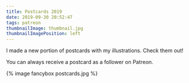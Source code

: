 ```yaml
---
title: Postcards 2019
date: 2019-09-30 20:52:47
tags: patreon
thumbnailImage: thumbnail.jpg
thumbnailImagePosition: left
---
```


I made a new portion of postcards with my illustrations. Check them out!
<!-- more -->
You can always receive a postcard as a follower on Patreon.

{% image fancybox postcards.jpg %}